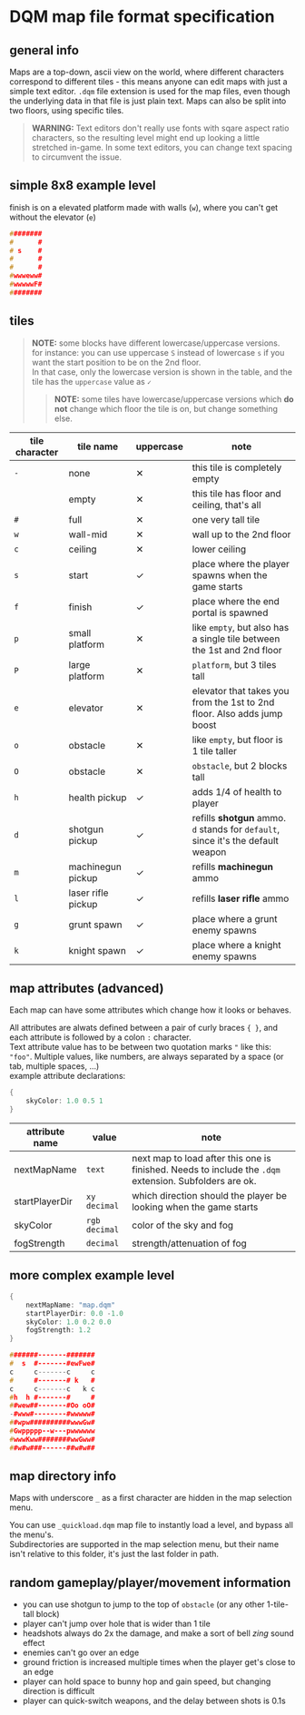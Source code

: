 # DQM map file format specification



## general info
Maps are a top-down, ascii view on the world, where different characters correspond to different
tiles - this means anyone can edit maps with just a simple text editor.
`.dqm` file extension is used for the map files, even though the underlying data in that file is just plain text.
Maps can also be split into two floors, using specific tiles.  

> **WARNING:** Text editors don't really use fonts with sqare aspect ratio characters,
so the resulting level might end up looking a little stretched in-game. In some text
editors, you can change text spacing to circumvent the issue.


## simple 8x8 example level
finish is on a elevated platform made with walls (`w`), where you can't get without the elevator (`e`)  

```cpp
########
#      #
# s    #
#      #
#      #
#wwweww#
#wwwwwF#
########
```


## tiles
>**NOTE:** some blocks have different lowercase/uppercase versions.  
for instance: you can use uppercase `S` instead of lowercase `s` if you want the start position to be on the 2nd floor.  
In that case, only the lowercase version is shown in the table, and the tile has the `uppercase` value as `✓`
>> **NOTE:** some tiles have lowercase/uppercase versions which **do not** change which floor the tile is on, but change something else.


tile character | tile name | uppercase | note |
-------------- | --------- | --------- | ---- |
`-`|none               |✕| this tile is completely empty
` `|empty              |✕| this tile has floor and ceiling, that's all
`#`|full               |✕| one very tall tile
`w`|wall-mid           |✕| wall up to the 2nd floor
`c`|ceiling            |✕| lower ceiling
`s`|start              |✓| place where the player spawns when the game starts
`f`|finish             |✓| place where the end portal is spawned
`p`|small platform     |✕| like `empty`, but also has a single tile between the 1st and 2nd floor
`P`|large platform     |✕| `platform`, but 3 tiles tall
`e`|elevator           |✕| elevator that takes you from the 1st to 2nd floor. Also adds jump boost
`o`|obstacle           |✕| like `empty`, but floor is 1 tile taller
`O`|obstacle           |✕| `obstacle`, but 2 blocks tall
`h`|health pickup      |✓| adds 1/4 of health to player
`d`|shotgun pickup     |✓| refills **shotgun** ammo. `d` stands for `default`, since it's the default weapon
`m`|machinegun pickup  |✓| refills **machinegun** ammo
`l`|laser rifle pickup |✓| refills **laser rifle** ammo
`g`|grunt spawn        |✓| place where a grunt enemy spawns
`k`|knight spawn       |✓| place where a knight enemy spawns



## map attributes (advanced)
Each map can have some attributes which change how it looks or behaves.  

All attributes are alwats defined between a pair of curly braces `{ }`, and each attribute is followed by a colon `:` character.  
Text attribute value has to be between two quotation marks `"` like this: `"foo"`. Multiple values, like numbers, are always separated by a space (or tab, multiple spaces, ...)  
example attribute declarations:  
```cpp
{
	skyColor: 1.0 0.5 1
}
```


attribute name | value          | note
-------------- | -------------- | ----
nextMapName    | `text`         | next map to load after this one is finished. Needs to include the `.dqm` extension. Subfolders are ok.
startPlayerDir | `xy decimal`   | which direction should the player be looking when the game starts
skyColor       | `rgb decimal`  | color of the sky and fog
fogStrength    | `decimal`      | strength/attenuation of fog


## more complex example level

```cpp
{
	nextMapName: "map.dqm"
	startPlayerDir: 0.0 -1.0
	skyColor: 1.0 0.2 0.0
	fogStrength: 1.2
}

#######-------#######
#  s  #-------#ewFwe#
c     c-------c     c
#     #-------# k   #
c     c-------c   k c
#h  h #-------#     #
##wew##-------#Oo oO#
-#www#--------#wwwww#
##wpw##########wwwGw#
#Gwppppp--w---pwwwwww
#wwwKww########wwGww#
##w#w###------##w#w##
```


## map directory info
Maps with underscore `_` as a first character are hidden in the map selection menu.  

You can use `_quickload.dqm` map file to instantly load a level, and bypass all the menu's.  
Subdirectories are supported in the map selection menu, but their name isn't relative to this folder, it's just the last folder in path.


## random gameplay/player/movement information
- you can use shotgun to jump to the top of `obstacle` (or any other 1-tile-tall block)
- player can't jump over hole that is wider than 1 tile
- headshots always do 2x the damage, and make a sort of bell *zing* sound effect
- enemies can't go over an edge
- ground friction is increased multiple times when the player get's close to an edge
- player can hold space to bunny hop and gain speed, but changing direction is difficult
- player can quick-switch weapons, and the delay between shots is 0.1s
